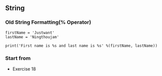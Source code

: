 ## String

### Old String Formatting(% Operator)

```
firstName = 'Justwant'
lastName = 'Ningthoujam'

print('First name is %s and last name is %s' %(firstName, lastName))
```

### Start from
- Exercise 18
